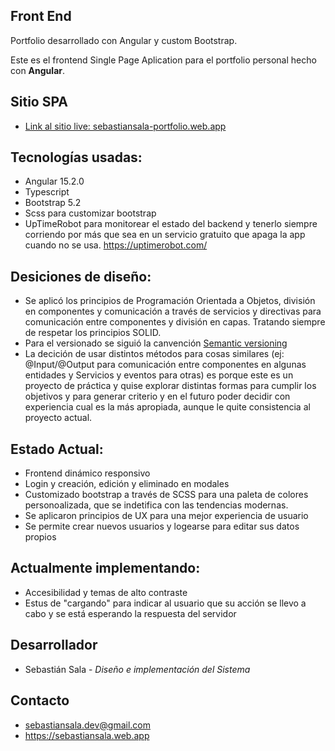 ## Front End

Portfolio desarrollado con Angular y custom Bootstrap.

Este es el frontend Single Page Aplication para el portfolio personal hecho con <b>Angular</b>.


## Sitio <b>SPA</b>

* <a href="https://sebastiansala-portfolio.web.app" target="_blank">Link al sitio live: sebastiansala-portfolio.web.app</a>


## Tecnologías usadas:

* Angular 15.2.0
* Typescript
* Bootstrap 5.2
* Scss para customizar bootstrap
* UpTimeRobot para monitorear el estado del backend y tenerlo siempre corriendo por más que sea en un servicio gratuito que apaga la app cuando no se usa. https://uptimerobot.com/


## Desiciones de diseño:

* Se aplicó los principios de Programación Orientada a Objetos, división en componentes y comunicación a través de servicios y directivas para comunicación entre componentes y división en capas. Tratando siempre de respetar los principios SOLID.
* Para el versionado se siguió la canvención  <a href="https://semver.org/" target="_blank">Semantic versioning</a>
* La decición de usar distintos métodos para cosas similares (ej: @Input/@Output para comunicación entre componentes en algunas entidades y Servicios y eventos para otras) es porque este es un proyecto de práctica y quise explorar distintas formas para cumplir los objetivos y para generar criterio y en el futuro poder decidir con experiencia cual es la más apropiada, aunque le quite consistencia al proyecto actual.


## Estado Actual:

* Frontend dinámico responsivo
* Login y creación, edición y eliminado en modales
* Customizado bootstrap a través de SCSS para una paleta de colores personoalizada, que se indetifica con las tendencias modernas.
* Se aplicaron principios de UX para una mejor experiencia de usuario
* Se permite crear nuevos usuarios y logearse para editar sus datos propios


## Actualmente implementando:

* Accesibilidad y temas de alto contraste
* Estus de "cargando" para indicar al usuario que su acción se llevo a cabo y se está esperando la respuesta del servidor


## Desarrollador

* Sebastián Sala - *Diseño e implementación del Sistema*


## Contacto
* sebastiansala.dev@gmail.com
* https://sebastiansala.web.app